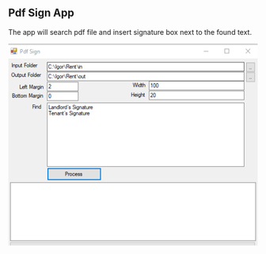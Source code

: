 ## Pdf Sign App

The app will search pdf file and insert signature box next to the found text.
 
![Pdf Sign](img/PdfSign.png)
